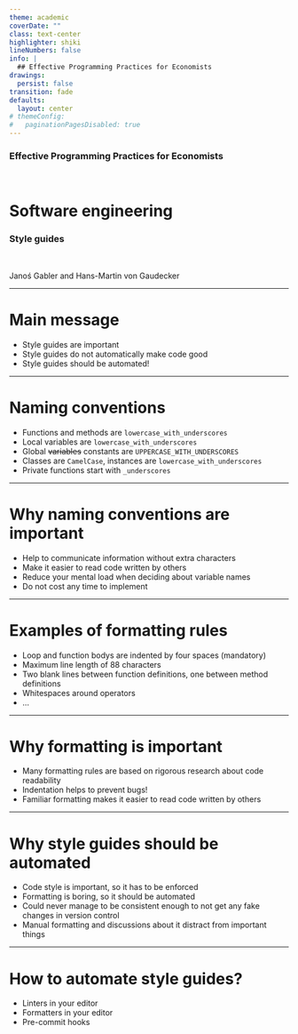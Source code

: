 ```yaml
---
theme: academic
coverDate: ""
class: text-center
highlighter: shiki
lineNumbers: false
info: |
  ## Effective Programming Practices for Economists
drawings:
  persist: false
transition: fade
defaults:
  layout: center
# themeConfig:
#   paginationPagesDisabled: true
---
```


### Effective Programming Practices for Economists

<br/>

# Software engineering

### Style guides

<br/>


Janoś Gabler and Hans-Martin von Gaudecker

---

# Main message

- Style guides are important
- Style guides do not automatically make code good
- Style guides should be automated!

---

# Naming conventions

- Functions and methods are `lowercase_with_underscores`
- Local variables are `lowercase_with_underscores`
- Global ~~variables~~ constants are `UPPERCASE_WITH_UNDERSCORES`
- Classes are `CamelCase`, instances are `lowercase_with_underscores`
- Private functions start with `_underscores`

---

# Why naming conventions are important

- Help to communicate information without extra characters
- Make it easier to read code written by others
- Reduce your mental load when deciding about variable names
- Do not cost any time to implement

---

# Examples of formatting rules

- Loop and function bodys are indented by four spaces (mandatory)
- Maximum line length of 88 characters
- Two blank lines between function definitions, one between method definitions
- Whitespaces around operators
- ...

---

# Why formatting is important

- Many formatting rules are based on rigorous research about code readability
- Indentation helps to prevent bugs!
- Familiar formatting makes it easier to read code written by others


---

# Why style guides should be automated

- Code style is important, so it has to be enforced
- Formatting is boring, so it should be automated
- Could never manage to be consistent enough to not get any fake changes in version
  control
- Manual formatting and discussions about it distract from important things

---

# How to automate style guides?

- Linters in your editor
- Formatters in your editor
- Pre-commit hooks
